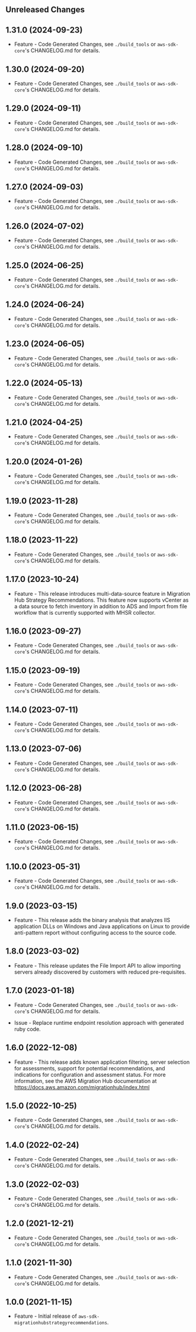 Unreleased Changes
------------------

1.31.0 (2024-09-23)
------------------

* Feature - Code Generated Changes, see `./build_tools` or `aws-sdk-core`'s CHANGELOG.md for details.

1.30.0 (2024-09-20)
------------------

* Feature - Code Generated Changes, see `./build_tools` or `aws-sdk-core`'s CHANGELOG.md for details.

1.29.0 (2024-09-11)
------------------

* Feature - Code Generated Changes, see `./build_tools` or `aws-sdk-core`'s CHANGELOG.md for details.

1.28.0 (2024-09-10)
------------------

* Feature - Code Generated Changes, see `./build_tools` or `aws-sdk-core`'s CHANGELOG.md for details.

1.27.0 (2024-09-03)
------------------

* Feature - Code Generated Changes, see `./build_tools` or `aws-sdk-core`'s CHANGELOG.md for details.

1.26.0 (2024-07-02)
------------------

* Feature - Code Generated Changes, see `./build_tools` or `aws-sdk-core`'s CHANGELOG.md for details.

1.25.0 (2024-06-25)
------------------

* Feature - Code Generated Changes, see `./build_tools` or `aws-sdk-core`'s CHANGELOG.md for details.

1.24.0 (2024-06-24)
------------------

* Feature - Code Generated Changes, see `./build_tools` or `aws-sdk-core`'s CHANGELOG.md for details.

1.23.0 (2024-06-05)
------------------

* Feature - Code Generated Changes, see `./build_tools` or `aws-sdk-core`'s CHANGELOG.md for details.

1.22.0 (2024-05-13)
------------------

* Feature - Code Generated Changes, see `./build_tools` or `aws-sdk-core`'s CHANGELOG.md for details.

1.21.0 (2024-04-25)
------------------

* Feature - Code Generated Changes, see `./build_tools` or `aws-sdk-core`'s CHANGELOG.md for details.

1.20.0 (2024-01-26)
------------------

* Feature - Code Generated Changes, see `./build_tools` or `aws-sdk-core`'s CHANGELOG.md for details.

1.19.0 (2023-11-28)
------------------

* Feature - Code Generated Changes, see `./build_tools` or `aws-sdk-core`'s CHANGELOG.md for details.

1.18.0 (2023-11-22)
------------------

* Feature - Code Generated Changes, see `./build_tools` or `aws-sdk-core`'s CHANGELOG.md for details.

1.17.0 (2023-10-24)
------------------

* Feature - This release introduces multi-data-source feature in Migration Hub Strategy Recommendations. This feature now supports vCenter as a data source to fetch inventory in addition to ADS and Import from file workflow that is currently supported with MHSR collector.

1.16.0 (2023-09-27)
------------------

* Feature - Code Generated Changes, see `./build_tools` or `aws-sdk-core`'s CHANGELOG.md for details.

1.15.0 (2023-09-19)
------------------

* Feature - Code Generated Changes, see `./build_tools` or `aws-sdk-core`'s CHANGELOG.md for details.

1.14.0 (2023-07-11)
------------------

* Feature - Code Generated Changes, see `./build_tools` or `aws-sdk-core`'s CHANGELOG.md for details.

1.13.0 (2023-07-06)
------------------

* Feature - Code Generated Changes, see `./build_tools` or `aws-sdk-core`'s CHANGELOG.md for details.

1.12.0 (2023-06-28)
------------------

* Feature - Code Generated Changes, see `./build_tools` or `aws-sdk-core`'s CHANGELOG.md for details.

1.11.0 (2023-06-15)
------------------

* Feature - Code Generated Changes, see `./build_tools` or `aws-sdk-core`'s CHANGELOG.md for details.

1.10.0 (2023-05-31)
------------------

* Feature - Code Generated Changes, see `./build_tools` or `aws-sdk-core`'s CHANGELOG.md for details.

1.9.0 (2023-03-15)
------------------

* Feature - This release adds the binary analysis that analyzes IIS application DLLs on Windows and Java applications on Linux to provide anti-pattern report without configuring access to the source code.

1.8.0 (2023-03-02)
------------------

* Feature - This release updates the File Import API to allow importing servers already discovered by customers with reduced pre-requisites.

1.7.0 (2023-01-18)
------------------

* Feature - Code Generated Changes, see `./build_tools` or `aws-sdk-core`'s CHANGELOG.md for details.

* Issue - Replace runtime endpoint resolution approach with generated ruby code.

1.6.0 (2022-12-08)
------------------

* Feature - This release adds known application filtering, server selection for assessments, support for potential recommendations, and indications for configuration and assessment status. For more information, see the AWS Migration Hub documentation at https://docs.aws.amazon.com/migrationhub/index.html

1.5.0 (2022-10-25)
------------------

* Feature - Code Generated Changes, see `./build_tools` or `aws-sdk-core`'s CHANGELOG.md for details.

1.4.0 (2022-02-24)
------------------

* Feature - Code Generated Changes, see `./build_tools` or `aws-sdk-core`'s CHANGELOG.md for details.

1.3.0 (2022-02-03)
------------------

* Feature - Code Generated Changes, see `./build_tools` or `aws-sdk-core`'s CHANGELOG.md for details.

1.2.0 (2021-12-21)
------------------

* Feature - Code Generated Changes, see `./build_tools` or `aws-sdk-core`'s CHANGELOG.md for details.

1.1.0 (2021-11-30)
------------------

* Feature - Code Generated Changes, see `./build_tools` or `aws-sdk-core`'s CHANGELOG.md for details.

1.0.0 (2021-11-15)
------------------

* Feature - Initial release of `aws-sdk-migrationhubstrategyrecommendations`.

